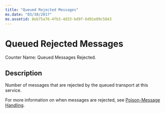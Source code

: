 ```yaml
---
title: "Queued Rejected Messages"
ms.date: "03/30/2017"
ms.assetid: 8eb75a76-4fb3-4d33-bd9f-6d91e09c5843
---
```

# Queued Rejected Messages
Counter Name: Queued Messages Rejected.  
  
## Description  
 Number of messages that are rejected by the queued transport at this service.  
  
 For more information on when messages are rejected, see [Poison-Message Handling](../../feature-details/poison-message-handling.md).
